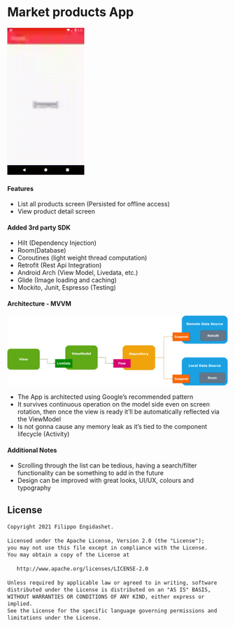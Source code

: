 # Market products App

![Market Products-App](https://github.com/filippoengidashet/Market-Products-App/blob/main/files/demo.gif)

#### Features

* List all products screen (Persisted for offline access)
* View product detail screen

#### Added 3rd party SDK

* Hilt (Dependency Injection)
* Room(Database)
* Coroutines (light weight thread computation)
* Retrofit (Rest Api Integration)
* Android Arch (View Model, Livedata, etc.)
* Glide (Image loading and caching)
* Mockito, Junit, Espresso (Testing)

#### Architecture - MVVM

![Architecture](https://github.com/filippoengidashet/Market-Products-App/blob/main/files/arch.png)

* The App is architected using Google’s recommended pattern
* It survives continuous operation on the model side even on screen rotation, then once the view is ready it’ll be automatically reflected via the ViewModel
* Is not gonna cause any memory leak as it’s tied to the component lifecycle (Activity)

#### Additional Notes

* Scrolling through the list can be tedious, having a search/filter functionality can be something to add in the future
* Design can be improved with great looks, UI/UX, colours and typography


License
-------

    Copyright 2021 Filippo Engidashet.

    Licensed under the Apache License, Version 2.0 (the "License");
    you may not use this file except in compliance with the License.
    You may obtain a copy of the License at

       http://www.apache.org/licenses/LICENSE-2.0

    Unless required by applicable law or agreed to in writing, software
    distributed under the License is distributed on an "AS IS" BASIS,
    WITHOUT WARRANTIES OR CONDITIONS OF ANY KIND, either express or implied.
    See the License for the specific language governing permissions and
    limitations under the License.


